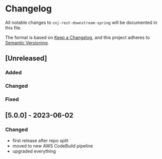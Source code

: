 # Changelog
All notable changes to `cnj-rest-downstream-spring` will be documented in this file.

The format is based on [Keep a Changelog](https://keepachangelog.com/en/1.0.0/),
and this project adheres to [Semantic Versioning](https://semver.org/spec/v2.0.0.html).

## [Unreleased]
### Added
### Changed
### Fixed

## [5.0.0] - 2023-06-02
### Changed
- first release after repo split
- moved to new AWS CodeBuild pipeline
- upgraded everything
